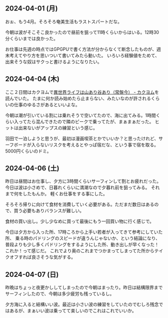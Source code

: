 ## 2024-04-01 (月)

おぉ、もう4月。そろそろ奄美生活もラストスパートだな。

今朝は波がそこそこ良かったので昼前を狙って11時くらいからはいる。12時30分くらいまでは良かった。

お仕事は先週の時点ではGPGPUで書く方法が分からなくて断念したものが、週末考えてやり方を思いついて書いてみたら動いた。
いろいろ経験値をためて、出来そうな奴はサクっと書けるようになりたい。

## 2024-04-04 (木)

ここ２日間はカクヨムで[異世界ライフは山あり谷あり（常盤今） - カクヨム](https://kakuyomu.jp/works/16816927860902878211)を読んでいた。
たまに何か読み始めたら止まらない、みたいなのが許されるくらいの仕事のゆるさがあるといいよな。

今朝は潮が引いている割には乗れそうで空いてたので、海に出てみる。1時間くらい入ってたら混んできたので隣のピークで乗ってたが、まぁまぁだった。
ヒットは出来ないがアップスの練習という感じ。

羽田で一泊しようと思うが、最初は漫画喫茶とかでいいか？と思ったけれど、サーフボードが入らないリスクを考えるとやっぱ宿だな、という事で宿を取る。
5000円くらいのドミ。

## 2024-04-06 (土)

昨日は昼間はお仕事し、夕方に3時間くらいサーフィンして割とお疲れだった。
今日は波は小さめで、日暮れくらいに満潮なので夕暮れ前を狙ってみる。
それまで何をしたもんか。
軽くお仕事をする事にした。

そろそろ帰りに向けて食材を消費していく必要がある。ただまだ数日はあるので、買う必要もありバランスが難しい。

食材の買い出し。少し少なめに買って最後にもう一回買い物に行く感じで。

今日は夕方から入った所、17時ころから上手い若者が入ってきて参考にしていた所、
乗る時のパドリングのスピードが違うんじゃないか、という結論になり、
普段よりも少し多くパドリングをするようにした所、動き出しが早くなった！
これか！って感じだ。
これでより奥のこれまでつかまってしまってた所からテイクオフすれば良さそうな気がする。

## 2024-04-07 (日)

昨晩はちょっと夜更かししてしまったので今朝はまったり。昨日は結構限界までサーフィンしたので、今朝は多少疲労も残っているし。

夕方海に入ると結構いい波。最近は小さい波の練習をしていたのでむしろ残念ではあるが、まぁいい波は乗ってて楽しいのでこれはこれでいいか。